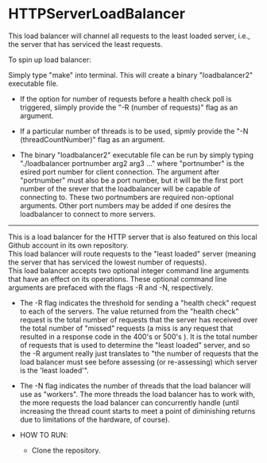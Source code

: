 # HTTPServerLoadBalancer

This load balancer will channel all requests to the least loaded server, i.e., the server that has serviced the least requests.

To spin up load balancer:

Simply type "make" into terminal.  This will create a binary "loadbalancer2" executable file.

- If the option for number of requests before a health check poll is triggered, siimply provide the "-R (number of requests)" flag as an argument.
- If a particular number of threads is to be used, sipmly provide the "-N (threadCountNumber)" flag as an argument.

- The binary "loadbalancer2" executable file can be run by simply typing "./loadbalancer portnumber arg2 arg3 ..." where "portnumber" is the esired port number for client connection.  The argument after "portnumber" must also be a port number, but it will be the first port number of the srever that the loadbalancer will be capable of connecting to.  These two portnumbers are required non-optional arguments.  Other port numbers may be added if one desires the loadbalancer to connect to more servers.
------------------------------------------------------------------------------------------------------------------------------------------------------------------------------

This is a load balancer for the HTTP server that is also featured on this local Github account in its own repository.  
This load balancer will route requests to the "least loaded" server (meaning the server that has serviced the lowest number of requests).  
This load balancer accepts two optional integer command line arguments that have an effect on its operations.  These optional command line arguments are prefaced with the flags -R and -N, respectively.
  
- The -R flag indicates the threshold for sending a "health check" request to each of the servers.  The value returned from the "health check" request is the total number of requests that the server has received over the total number of "missed" requests (a miss is any request that resulted in a response code in the 400's or 500's ).  It is the total number of requests that is used to determine the "least loaded" server, and so the -R argument really just translates to "the number of requests that the load balancer must see before assessing (or re-assessing) which server is the 'least loaded'".  
  
- The -N flag indicates the number of threads that the load balancer will use as "workers". The more threads the load balancer has to work with, the more requests the load balancer can concurrently handle (until increasing the thread count starts to meet a point of diminishing returns due to limitations of the hardware, of course).  
  
- HOW TO RUN:  
  
  - Clone the repository.  


